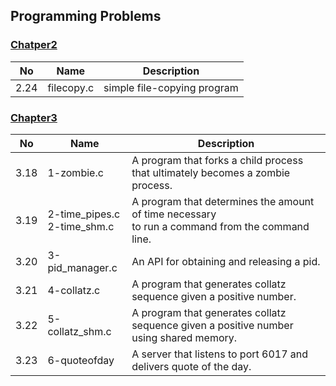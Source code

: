 ## Programming Problems

### [Chatper2](https://github.com/chaebum-kim/os-projects/tree/master/os_problems/chapter2)
| No | Name | Description |
|---|---|---|
|2.24|filecopy.c|simple file-copying program |

### [Chapter3](https://github.com/chaebum-kim/os-projects/tree/master/os_problems/chapter3)
| No | Name | Description |
|---|---|---|
|3.18|1-zombie.c|A program that forks a child process that ultimately becomes a zombie process.|
|3.19|2-time_pipes.c <br>2-time_shm.c|A program that determines the amount of time necessary <br>to run a command from the command line.|
|3.20|3-pid_manager.c|An API for obtaining and releasing a pid.|
|3.21|4-collatz.c|A program that generates collatz sequence given a positive number.|
|3.22|5-collatz_shm.c|A program that generates collatz sequence given a positive number using shared memory.|
|3.23|6-quoteofday|A server that listens to port 6017 and delivers quote of the day.|
